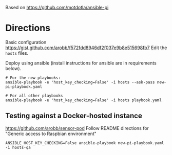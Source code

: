 Based on https://github.com/motdotla/ansible-pi

# Directions
Basic configuration https://gist.github.com/arobb/f572fdd8946df2f037e9b8e515698fb7
Edit the `hosts` files.

Deploy using ansible (install instructions for ansible are in requirements below).
```
# For the new playbooks:
ansible-playbook -e 'host_key_checking=False' -i hosts --ask-pass new-pi-playbook.yaml

# For all other playbooks
ansible-playbook -e 'host_key_checking=False' -i hosts playbook.yaml
```

## Testing against a Docker-hosted instance
https://github.com/arobb/sensor-pod
Follow README directions for "Generic access to Raspbian environment"

```
ANSIBLE_HOST_KEY_CHECKING=False ansible-playbook new-pi-playbook.yaml -i hosts-qa
```
